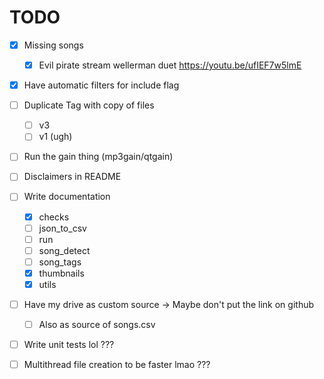 # TODO
- [x] Missing songs
  - [x] Evil pirate stream wellerman duet https://youtu.be/ufIEF7w5lmE


- [x] Have automatic filters for include flag
- [ ] Duplicate Tag with copy of files
  - [ ] v3
  - [ ] v1 (ugh)
- [ ] Run the gain thing (mp3gain/qtgain)

- [ ] Disclaimers in README

- [ ] Write documentation
  - [x] checks
  - [ ] json_to_csv
  - [ ] run
  - [ ] song_detect
  - [ ] song_tags
  - [x] thumbnails
  - [x] utils
- [ ] Have my drive as custom source -> Maybe don't put the link on github
  - [ ] Also as source of songs.csv

- [ ] Write unit tests lol ???
- [ ] Multithread file creation to be faster lmao ???
